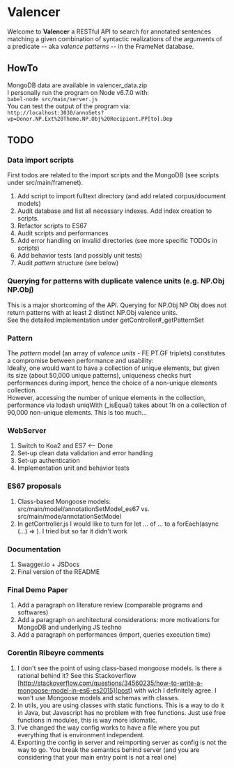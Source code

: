 # Valencer
Welcome to **Valencer** a RESTful API to search for annotated sentences matching a given combination of syntactic realizations of the arguments of a predicate -- aka *valence patterns* -- in the FrameNet database.

## HowTo
MongoDB data are available in valencer_data.zip  
I personally run the program on Node v6.7.0 with:  
`babel-node src/main/server.js`  
You can test the output of the program via:  
`http://localhost:3030/annoSets?vp=Donor.NP.Ext%20Theme.NP.Obj%20Recipient.PP[to].Dep`

## TODO
### Data import scripts
First todos are related to the import scripts and the MongoDB (see scripts under src/main/framenet).  
1. Add script to import fulltext directory (and add related corpus/document models)  
2. Audit database and list all necessary indexes. Add index creation to scripts.  
3. Refactor scripts to ES67  
4. Audit scripts and performances  
5. Add error handling on invalid directories (see more specific TODOs in scripts)  
6. Add behavior tests (and possibly unit tests)  
7. Audit *pattern* structure (see below)  

### Querying for patterns with duplicate valence units (e.g. NP.Obj NP.Obj) 
This is a major shortcoming of the API. Querying for NP.Obj NP Obj does not return patterns with at least 2 distinct NP.Obj valence units.   
See the detailed implementation under getController#_getPatternSet

### Pattern
The *pattern* model (an array of *valence units* - FE.PT.GF triplets) constitutes a compromise between performance and usability:  
Ideally, one would want to have a collection of unique elements, but given its size (about 50,000 unique patterns), uniqueness checks hurt performances during import, hence the choice of a non-unique elements collection.   
However, accessing the number of unique elements in the collection, performance via lodash uniqWith (_isEqual) takes about 1h on a collection of 90,000 non-unique elements. This is too much... 
 
### WebServer
1. Switch to Koa2 and ES7 <-- Done  
2. Set-up clean data validation and error handling  
3. Set-up authentication   
4. Implementation unit and behavior tests  

### ES67 proposals
1. Class-based Mongoose models: src/main/model/annotationSetModel_es67 vs. src/main/mode/annotationSetModel  
2. In getController.js I would like to turn for let ... of ... to a forEach(async (...) => ). I tried but so far it didn't work 

### Documentation
1. Swagger.io + JSDocs  
2. Final version of the README  

### Final Demo Paper
1. Add a paragraph on literature review (comparable programs and softwares)     
2. Add a paragraph on architectural considerations: more motivations for MongoDB and underlying JS techno    
3. Add a paragraph on performances (import, queries execution time)  

### Corentin Ribeyre comments
1. I don't see the point of using class-based mongoose models. Is there a rational behind it? See this Stackoverflow [http://stackoverflow.com/questions/34560235/how-to-write-a-mongoose-model-in-es6-es2015](post) with wich I definitely agree. I won't use Mongoose models and schemas with classes.
2. In utils, you are using classes with static functions. This is a way to do it in Java, but Javascript has no problem with free functions. Just use free functions in modules, this is way more idiomatic.
3. I've changed the way config works to have a file where you put everything that is environment independent.
4. Exporting the config in server and reimporting server as config is not the way to go. You break the semantics behind server (and you are considering that your main entry point is not a real one)

